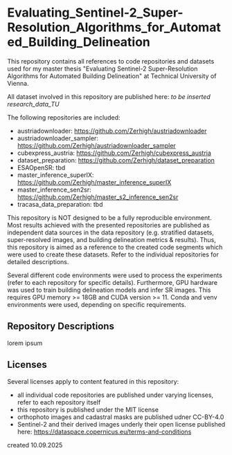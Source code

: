 # Evaluating_Sentinel-2_Super-Resolution_Algorithms_for_Automated_Building_Delineation

This repository contains all references to code repositories and datasets used for my master thesis "Evaluating Sentinel-2 Super-Resolution Algorithms for Automated Building Delineation" at Technical University of Vienna.

All dataset involved in this repository are published here: *to be inserted research_data_TU*

The following repositories are included:

- austriadownloader: https://github.com/Zerhigh/austriadownloader
- austriadownloader_sampler: https://github.com/Zerhigh/austriadownloader_sampler
- cubexpress_austria: https://github.com/Zerhigh/cubexpress_austria
- dataset_preparation: https://github.com/Zerhigh/dataset_preparation
- ESAOpenSR: tbd
- master_inference_superIX: https://github.com/Zerhigh/master_inference_superIX
- master_inference_sen2sr: https://github.com/Zerhigh/master_s2_inference_sen2sr
- tracasa_data_preparation: tbd

This repository is NOT designed to be a fully reproducible environment. Most results achieved with the presented repositories are published as independent data sources in the data repository (e.g. stratified datasets, super-resolved images, and building delineation metrics & results). Thus, this repository is aimed as a reference to the created code segments which were used to create these datasets. Refer to the individual repositories for detailed descriptions.

Several different code environments were used to process the experiments (refer to each repository for specific details). Furthermore, GPU hardware was used to train building delineation models and infer SR images. This requires GPU memory >= 18GB and CUDA version >= 11. Conda and venv environments were used, depending on specific requirements.   

## Repository Descriptions

lorem ipsum

## Licenses

Several licenses apply to content featured in this repository:
- all individual code repositories are published under varying licenses, refer to each repository itself
- this repository is published under the MIT license
- orthophoto images and cadastral masks are published udner CC-BY-4.0
- Sentinel-2 and their derived images underly their open license published here: https://dataspace.copernicus.eu/terms-and-conditions

created 10.09.2025